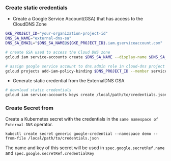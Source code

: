 ### Create static credentials
* Create a Google Service Account(GSA) that has access to the CloudDNS Zone
```bash
GKE_PROJECT_ID="your-organization-project-id"
DNS_SA_NAME="external-dns-sa"
DNS_SA_EMAIL="$DNS_SA_NAME@${GKE_PROJECT_ID}.iam.gserviceaccount.com"

# create GSA used to access the Cloud DNS zone
gcloud iam service-accounts create $DNS_SA_NAME --display-name $DNS_SA_NAME

# assign google service account to dns.admin role in cloud-dns project
gcloud projects add-iam-policy-binding $DNS_PROJECT_ID --member serviceAccount:$DNS_SA_EMAIL --role "roles/dns.admin"
```
* Generate static credential from the ExternalDNS GSA
```bash
# download static credentials
gcloud iam service-accounts keys create /local/path/to/credentials.json --iam-account $DNS_SA_EMAIL
```
### Create Secret from
Create a Kubernetes secret with the credentials in the `same namespace of External-DNS` operator. 
```shell
kubectl create secret generic google-credential --namespace demo --from-file /local/path/to/credentials.json
```
The name and key of this secret will be used in `spec.google.secretRef.name` and `spec.google.secretRef.credentialKey`
